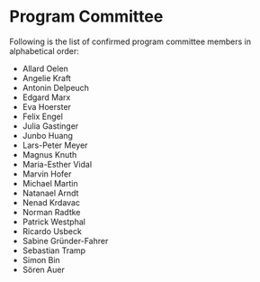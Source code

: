 # Program Committee

Following is the list of confirmed program committee members in alphabetical order:

- Allard Oelen
- Angelie Kraft
- Antonin Delpeuch
- Edgard Marx
- Eva Hoerster
- Felix Engel
- Julia Gastinger
- Junbo Huang
- Lars-Peter Meyer
- Magnus Knuth
- Maria-Esther Vidal
- Marvin Hofer
- Michael Martin
- Natanael Arndt
- Nenad Krdavac
- Norman Radtke
- Patrick Westphal
- Ricardo Usbeck
- Sabine Gründer-Fahrer
- Sebastian Tramp
- Simon Bin
- Sören Auer
